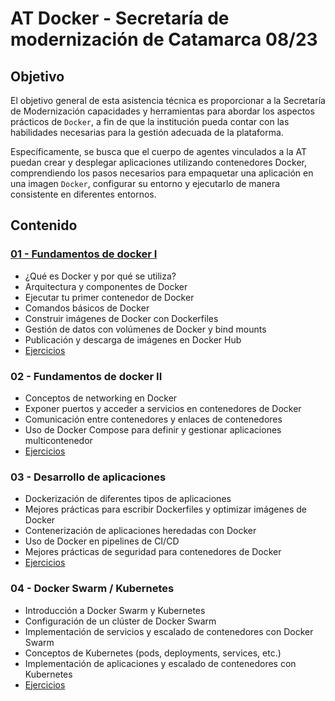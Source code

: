# AT Docker - Secretaría de modernización de Catamarca 08/23

## Objetivo
El objetivo general de esta asistencia técnica es proporcionar a la Secretaría de  Modernización capacidades y herramientas para abordar los aspectos prácticos de `Docker`,
a fin de que la institución pueda contar con las habilidades necesarias para la gestión adecuada de la plataforma. 

Específicamente, se busca que el cuerpo de agentes vinculados a la AT puedan crear y desplegar aplicaciones utilizando contenedores Docker, comprendiendo los pasos necesarios para empaquetar una aplicación en una imagen `Docker`, configurar su entorno y ejecutarlo de manera consistente en diferentes entornos.


## Contenido

### [01 - Fundamentos de docker I ](./contenido/clase1/00-motivacion/readme.md)

<!--
- Instalación de los componentes necesarios para utilizar Docker
- Pull y Push de una imagen
- Container Registry/Docker Registry
-->

- ¿Qué es Docker y por qué se utiliza?
- Arquitectura y componentes de Docker 
- Ejecutar tu primer contenedor de Docker
- Comandos básicos de Docker
- Construir imágenes de Docker con Dockerfiles
- Gestión de datos con volúmenes de Docker y bind mounts
- Publicación y descarga de imágenes en Docker Hub
- [Ejercicios](./practica/semana1/)

### 02 - Fundamentos de docker II
<!--
- Crear una imagen a partir de una aplicación propia
- Tagging de imágenes
- Update de imágenes
- Correr varias instancias de la misma imagen
- Balanceando tráfico a las imágenes
-->

- Conceptos de networking en Docker 
- Exponer puertos y acceder a servicios en contenedores de Docker
- Comunicación entre contenedores y enlaces de contenedores
- Uso de Docker Compose para definir y gestionar aplicaciones multicontenedor
- [Ejercicios](./practica/semana2/)


### 03 - Desarrollo de aplicaciones
<!--
- Instalación de Kubernetes en local
- Primera prueba de pod
- Nuestra app en un pod
- Exponer y probar nuestra aplicación
- Formas de exponer servicios
-->

- Dockerización de diferentes tipos de aplicaciones 
- Mejores prácticas para escribir Dockerfiles y optimizar imágenes de Docker
- Contenerización de aplicaciones heredadas con Docker
- Uso de Docker en pipelines de CI/CD
- Mejores prácticas de seguridad para contenedores de Docker
- [Ejercicios](./practica/semana3/)

### 04 - Docker Swarm / Kubernetes

<!--
- Self-healing
- Controladores
- Balanceo por medio de servicio
- Multiples servicios, mismo label
-->

- Introducción a Docker Swarm y Kubernetes
- Configuración de un clúster de Docker Swarm
- Implementación de servicios y escalado de contenedores con Docker Swarm
- Conceptos de Kubernetes (pods, deployments, services, etc.)
- Implementación de aplicaciones y escalado de contenedores con Kubernetes
- [Ejercicios](./practica/semana4/)

<!--
### [05 - Buenas prácticas](contenido/05-buenas-practicas.md)

- Namespaces
- Kustomization
- Herramientas
- Aplicar resources al spec
- SecurityContext
- Optimizar imagen
  - Tamaño
  - Layers
  - Alpine
- Readiness, Liveness
  
### [06 - Monitoreo](contenido/06-monitoreo.md)

- Prometheus
  - Queries
- Grafana
  - Dashboards públicos

### [07 - Resolución de problemas](contenido/07-troubleshooting.md)

- Ejemplos de situaciones comunes
  - CrashLoopBackOff
  - ImagePullBackOff
  - Pending
  - OOMKill
  - Readiness
  - Terminating
- kubectl explain
- kubectl debug
- Operadores y su complejidad

### [99 - Cheatsheet](contenido/99-cheatsheet.md)

- K3d
- Docker
- Kubernetes

## Otros recursos

- [kube.academy](https://kube.academy/)
- [kube.campus](https://kubecampus.io/)

## Comandos para el workshop en vivo

En un archivo [dejamos todos los comandos](contenido/00-comandos.md) que se utilizarán durante el workshop para que puedan copiar y pegar acorde a como vayan avanzando en el material.
-->

